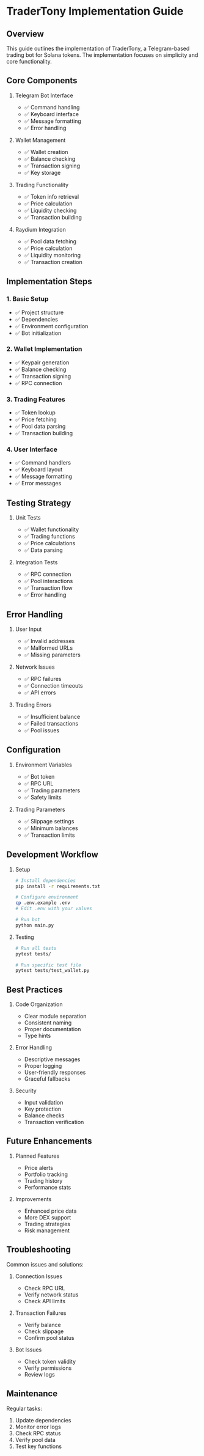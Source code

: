 # TraderTony Implementation Guide

## Overview

This guide outlines the implementation of TraderTony, a Telegram-based trading bot for Solana tokens. The implementation focuses on simplicity and core functionality.

## Core Components

1. Telegram Bot Interface
   - ✅ Command handling
   - ✅ Keyboard interface
   - ✅ Message formatting
   - ✅ Error handling

2. Wallet Management
   - ✅ Wallet creation
   - ✅ Balance checking
   - ✅ Transaction signing
   - ✅ Key storage

3. Trading Functionality
   - ✅ Token info retrieval
   - ✅ Price calculation
   - ✅ Liquidity checking
   - ✅ Transaction building

4. Raydium Integration
   - ✅ Pool data fetching
   - ✅ Price calculation
   - ✅ Liquidity monitoring
   - ✅ Transaction creation

## Implementation Steps

### 1. Basic Setup
- ✅ Project structure
- ✅ Dependencies
- ✅ Environment configuration
- ✅ Bot initialization

### 2. Wallet Implementation
- ✅ Keypair generation
- ✅ Balance checking
- ✅ Transaction signing
- ✅ RPC connection

### 3. Trading Features
- ✅ Token lookup
- ✅ Price fetching
- ✅ Pool data parsing
- ✅ Transaction building

### 4. User Interface
- ✅ Command handlers
- ✅ Keyboard layout
- ✅ Message formatting
- ✅ Error messages

## Testing Strategy

1. Unit Tests
   - ✅ Wallet functionality
   - ✅ Trading functions
   - ✅ Price calculations
   - ✅ Data parsing

2. Integration Tests
   - ✅ RPC connection
   - ✅ Pool interactions
   - ✅ Transaction flow
   - ✅ Error handling

## Error Handling

1. User Input
   - ✅ Invalid addresses
   - ✅ Malformed URLs
   - ✅ Missing parameters

2. Network Issues
   - ✅ RPC failures
   - ✅ Connection timeouts
   - ✅ API errors

3. Trading Errors
   - ✅ Insufficient balance
   - ✅ Failed transactions
   - ✅ Pool issues

## Configuration

1. Environment Variables
   - ✅ Bot token
   - ✅ RPC URL
   - ✅ Trading parameters
   - ✅ Safety limits

2. Trading Parameters
   - ✅ Slippage settings
   - ✅ Minimum balances
   - ✅ Transaction limits

## Development Workflow

1. Setup
   ```bash
   # Install dependencies
   pip install -r requirements.txt
   
   # Configure environment
   cp .env.example .env
   # Edit .env with your values
   
   # Run bot
   python main.py
   ```

2. Testing
   ```bash
   # Run all tests
   pytest tests/
   
   # Run specific test file
   pytest tests/test_wallet.py
   ```

## Best Practices

1. Code Organization
   - Clear module separation
   - Consistent naming
   - Proper documentation
   - Type hints

2. Error Handling
   - Descriptive messages
   - Proper logging
   - User-friendly responses
   - Graceful fallbacks

3. Security
   - Input validation
   - Key protection
   - Balance checks
   - Transaction verification

## Future Enhancements

1. Planned Features
   - Price alerts
   - Portfolio tracking
   - Trading history
   - Performance stats

2. Improvements
   - Enhanced price data
   - More DEX support
   - Trading strategies
   - Risk management

## Troubleshooting

Common issues and solutions:

1. Connection Issues
   - Check RPC URL
   - Verify network status
   - Check API limits

2. Transaction Failures
   - Verify balance
   - Check slippage
   - Confirm pool status

3. Bot Issues
   - Check token validity
   - Verify permissions
   - Review logs

## Maintenance

Regular tasks:
1. Update dependencies
2. Monitor error logs
3. Check RPC status
4. Verify pool data
5. Test key functions
